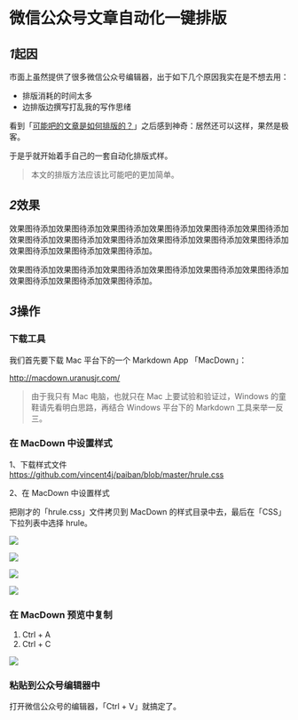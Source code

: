 # 微信公众号文章自动化一键排版

## *1*起因

市面上虽然提供了很多微信公众号编辑器，出于如下几个原因我实在是不想去用：

- 排版消耗的时间太多
- 边排版边撰写打乱我的写作思绪

看到「[可能吧的文章是如何排版的？](http://mp.weixin.qq.com/s/O_f0Mg8Js3UWYPPI0DsvyQ)」之后感到神奇：居然还可以这样，果然是极客。   

于是乎就开始着手自己的一套自动化排版式样。

>
> 本文的排版方法应该比可能吧的更加简单。

## *2*效果

效果图待添加效果图待添加效果图待添加效果图待添加效果图待添加效果图待添加效果图待添加效果图待添加效果图待添加效果图待添加效果图待添加效果图待添加效果图待添加效果图待添加效果图待添加。

效果图待添加效果图待添加效果图待添加效果图待添加效果图待添加效果图待添加效果图待添加效果图待添加效果图待添加。

## *3*操作

### 下载工具

我们首先要下载 Mac 平台下的一个 Markdown App 「MacDown」：   

<http://macdown.uranusjr.com/>

> 
> 由于我只有 Mac 电脑，也就只在 Mac 上要试验和验证过，Windows 的童鞋请先看明白思路，再结合 Windows 平台下的 Markdown 工具来举一反三。   

### 在 MacDown 中设置样式

1、下载样式文件   
<https://github.com/vincent4j/paiban/blob/master/hrule.css>

2、在 MacDown 中设置样式

把刚才的「hrule.css」文件拷贝到 MacDown 的样式目录中去，最后在「CSS」下拉列表中选择 hrule。

![](http://7xl53s.com1.z0.glb.clouddn.com/image/2017/07/macdown-setting.png)

![](http://7xl53s.com1.z0.glb.clouddn.com/image/2017/07/macdown-css.png)

![](http://7xl53s.com1.z0.glb.clouddn.com/image/2017/07/macdown-file.png)

![](http://7xl53s.com1.z0.glb.clouddn.com/image/2017/07/macdown-hrule.png)

### 在 MacDown 预览中复制

1. Ctrl + A
2. Ctrl + C

![](http://7xl53s.com1.z0.glb.clouddn.com/image/2017/07/macdown-copy.png)

### 粘贴到公众号编辑器中

打开微信公众号的编辑器，「Ctrl + V」就搞定了。







